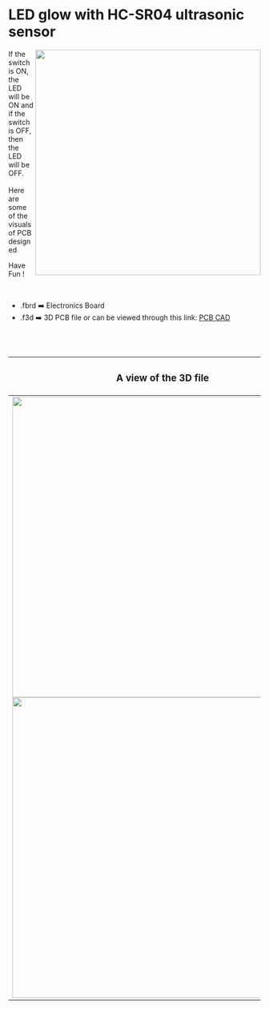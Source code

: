 <h1>LED glow with HC-SR04 ultrasonic sensor</h1>

<div>
   <img width=450 align=right src="https://github.com/Curovearth/Dive-into-Electronics/blob/main/PCB%20Designs/38-LED%20and%20Slideswitch/img1.png"/>
   <p>If the switch is ON, the LED will be ON and if the switch is OFF, then the LED will be OFF. <br><br>Here are some of the visuals of PCB designed<br>
        
   Have Fun !
  </p>
<br>

   - .fbrd ➡️ Electronics Board
   - .f3d  ➡️ 3D PCB file or can be viewed through this link: <a href="https://a360.co/3ByFNsw">PCB CAD</a>
   
<br> <br>  
<div align=center>
   
| <h3>A view of the 3D file</h2> | <h3>Schematic Diagram for PCB</h3> |      
| --- | --- |
| <img width=600 align=center src="https://github.com/Curovearth/Dive-into-Electronics/blob/main/PCB%20Designs/38-LED%20and%20Slideswitch/img2.png"/><br><img width=600 align=center src="https://github.com/Curovearth/Dive-into-Electronics/blob/main/PCB%20Designs/38-LED%20and%20Slideswitch/img3.png"/> |    <img width="350" src="https://github.com/Curovearth/Dive-into-Electronics/blob/main/PCB%20Designs/38-LED%20and%20Slideswitch/PCB%20view.png"> | 
 
</div>

 



